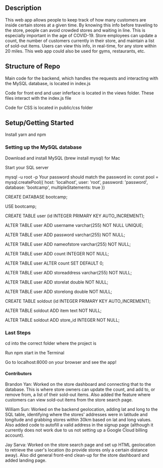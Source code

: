 ## Description
This web app allows people to keep track of how many customers are inside certain stores at a given time. By knowing this info before traveling to the store, people can avoid crowded stores and waiting in line. This is especially important in the age of COVID-19. Store employees can update a count, the number of customers currently in their store, and maintain a list of sold-out items. Users can view this info, in real-time, for any store within 20 miles. This web app could also be used for gyms, restaurants, etc.

## Structure of Repo
Main code for the backend, which handles the requests and interacting with the MySQL database, is located in index.js

Code for front end and user inferface is located in the views folder. These files interact with the index.js file

Code for CSS is located in public/css folder

## Setup/Getting Started
Install yarn and npm

### Setting up the MySQL database

Download and install MySQL (brew install mysql) for Mac

Start your SQL server

mysql -u root -p Your password should match the password in: const pool = mysql.createPool({ host: 'localhost', user: 'root', password: 'password', database: 'bootcamp', multipleStatements: true })

CREATE DATABASE bootcamp;

USE bootcamp;

CREATE TABLE user (id INTEGER PRIMARY KEY AUTO_INCREMENT);

ALTER TABLE user ADD username varchar(255) NOT NULL UNIQUE;

ALTER TABLE user ADD password varchar(255) NOT NULL;

ALTER TABLE user ADD nameofstore varchar(255) NOT NULL;

ALTER TABLE user ADD count INTEGER NOT NULL;

ALTER TABLE user ALTER count SET DEFAULT 0;

ALTER TABLE user ADD storeaddress varchar(255) NOT NULL;

ALTER TABLE user ADD storelat double NOT NULL;

ALTER TABLE user ADD storelong double NOT NULL;

CREATE TABLE soldout (id INTEGER PRIMARY KEY AUTO_INCREMENT);

ALTER TABLE soldout ADD item text NOT NULL;

ALTER TABLE soldout ADD store_id INTEGER NOT NULL;

### Last Steps
cd into the correct folder where the project is

Run npm start in the Terminal

Go to localhost:8000 on your browser and see the app!

#### Contributors
Brandon Yan: Worked on the store dashboard and connecting that to the database. This is where store owners can update the count, and add to, or remove from, a list of their sold-out items. Also added the feature where customers can view sold-out items from the store search page.

William Sun: Worked on the backend geolocation, adding lat and long to the SQL table, identifying where the stores' addresses were in latitude and longitude and grabbing stores within 30km based on lat and long values. Also added code to autofill a valid address in the signup page (although it currently does not work due to us not setting up a Google Cloud billing account).

Jay Sarva: Worked on the store search page and set up HTML geolocation to retrieve the user's location (to provide stores only a certain distance away). Also did general front-end clean-up for the store dashboard and added landing page. 
